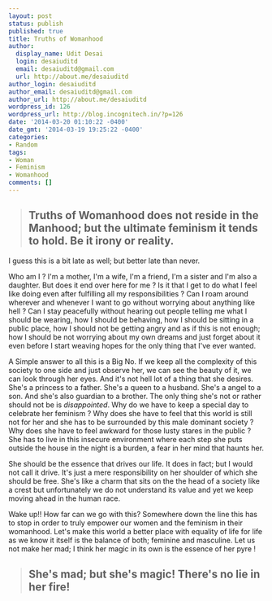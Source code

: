 ```yaml
---
layout: post
status: publish
published: true
title: Truths of Womanhood
author:
  display_name: Udit Desai
  login: desaiuditd
  email: desaiuditd@gmail.com
  url: http://about.me/desaiuditd
author_login: desaiuditd
author_email: desaiuditd@gmail.com
author_url: http://about.me/desaiuditd
wordpress_id: 126
wordpress_url: http://blog.incognitech.in/?p=126
date: '2014-03-20 01:10:22 -0400'
date_gmt: '2014-03-19 19:25:22 -0400'
categories:
- Random
tags:
- Woman
- Feminism
- Womanhood
comments: []
---
```


> ## Truths of Womanhood does not reside in the Manhood; but the ultimate feminism it tends to hold. Be it irony or reality.

I guess this is a bit late as well; but better late than never.

Who am I ? I'm a mother, I'm a wife, I'm a friend, I'm a sister and I'm also a daughter. But does it end over here for me ? Is it that I get to do what I feel like doing even after fulfilling all my responsibilities ? Can I roam around wherever and whenever I want to go without worrying about anything like hell ? Can I stay peacefully without hearing out people telling me what I should be wearing, how I should be behaving, how I should be sitting in a public place, how I should not be getting angry and as if this is not enough; how I should be not worrying about my own dreams and just forget about it even before I start weaving hopes for the only thing that I've ever wanted.

A Simple answer to all this is a Big No. If we keep all the complexity of this society to one side and just observe her, we can see the beauty of it, we can look through her eyes. And it's not hell lot of a thing that she desires. She's a princess to a father. She's a queen to a husband. She's a angel to a son. And she's also guardian to a brother. The only thing she's not or rather should not be is *disappointed*. Why do we have to keep a special day to celebrate her feminism ? Why does she have to feel that this world is still not for her and she has to be surrounded by this male dominant society ? Why does she have to feel awkward for those lusty stares in the public ? She has to live in this insecure environment where each step she puts outside the house in the night is a burden, a fear in her mind that haunts her.

She should be the essence that drives our life. It does in fact; but I would not call it drive. It's just a mere responsibility on her shoulder of which she should be free. She's like a charm that sits on the the head of a society like a crest but unfortunately we do not understand its value and yet we keep moving ahead in the human race.

Wake up!! How far can we go with this? Somewhere down the line this has to stop in order to truly empower our women and the feminism in their womanhood. Let's make this world a better place with equality of life for life as we know it itself is the balance of both; feminine and masculine. Let us not make her mad; I think her magic in its own is the essence of her pyre !

> ## She's mad; but she's magic! There's no lie in her fire!
